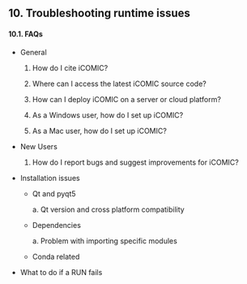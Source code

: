 ## 10. Troubleshooting runtime issues

#### 10.1. FAQs

-  General

	1. How do I cite iCOMIC?

	2. Where can I access the latest iCOMIC source code?

	3. How can I deploy iCOMIC on a server or cloud platform?

	4. As a Windows user, how do I set up iCOMIC?

	5. As a Mac user, how do I set up iCOMIC?

-  New Users

	1. How do I report bugs and suggest improvements for iCOMIC?

- Installation issues

    - Qt and pyqt5
    
        a. Qt version and cross platform compatibility
      
      
    - Dependencies
  
        a. Problem with importing specific modules
      
      
    - Conda related


-  What to do if a RUN fails
